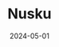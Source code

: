 ---  
layout: startup_page  
title: "Nusku"  
id: "nusku.co.uk"  
permalink: "/nuskunusku.co.uk05012024/"  
website: "https://nusku.co.uk/"  
funding_round: "Seed"  
funding_amount: "£1M"  
investors: "UK government"  
about: "Nusku is a Bristol-based climate tech startup producing air source heat pumps. Their technology focuses on cheaper and faster installation, aiming to provide a more accessible and efficient low-carbon heating solution for UK homes. The company's heat pump technology is designed to be a more appealing alternative to traditional gas boilers."  
markets: "Climate Tech, Renewable Energy, Household Appliances"  
hq: "Bristol, United Kingdom"  
founded_year: "2022"  
linkedin: "https://www.linkedin.com/company/nuskulimited"  
twitter: ""  
instagram: ""  
facebook: ""  
crunchbase: ""  
pitchbook: "https://pitchbook.com/profiles/company/596766-61"  

date_display: "01-May-2024"  
date: "2024-05-01"

# SEO Optimization  
meta_title: "Nusku - Seed Funding (£1M)"  
meta_description: "Nusku, Nusku is a Bristol-based climate tech startup producing air source heat pumps. Their technology focuses on cheaper and faster installation, aiming to ..."  
meta_keywords: "Nusku, Climate Tech, Renewable Energy, Household Appliances, Seed funding"  
canonical_url: "https://startup.projectstartups.com/nuskunusku.co.uk05012024/"  
---